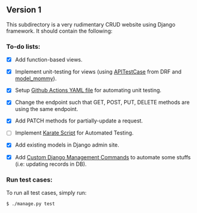 ## Version 1

This subdirectory is a very rudimentary CRUD website using Django framework. It should contain the following:

### To-do lists:

* [X] Add function-based views.

* [X] Implement unit-testing for views (using [APITestCase](https://www.django-rest-framework.org/api-guide/testing/#api-test-cases) from DRF and [model_mommy](https://model-mommy.readthedocs.io/en/latest/basic_usage.html)).

* [X] Setup [Github Actions YAML file](../.github/workflows/github-actions-ci.yml) for automating unit testing.

* [X] Change the endpoint such that GET, POST, PUT, DELETE methods are using the same endpoint.

* [X] Add PATCH methods for partially-update a request.

* [ ] Implement [Karate Script](https://github.com/karatelabs/karate) for Automated Testing.

* [X] Add existing models in Django admin site.

* [X] Add [Custom Django Management Commands](https://docs.djangoproject.com/en/dev/howto/custom-management-commands/) to automate some stuffs (i.e: updating records in DB).


### Run test cases:
To run all test cases, simply run:
```
$ ./manage.py test
```
